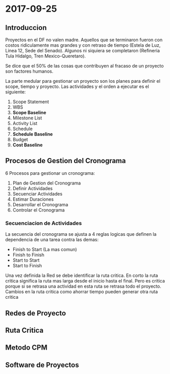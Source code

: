 # 2017-09-25

## Introduccion
Proyectos en el DF no valen madre. Aquellos que se terminaron fueron con costos ridiculamente mas grandes y con retraso de tiempo (Estela de Luz, Linea 12, Sede del Senado). Algunos ni siquiera se completaron (Refineria Tula Hidalgo, Tren Mexico-Queretaro).

Se dice que el 50% de las cosas que contribuyen al fracaso de un proyecto son factores humanos.

La parte medular para gestionar un proyecto son los planes para definir el scope, tiempo y proyecto. Las actividades y el orden a ejecutar es el siguiente:

1. Scope Statement
2. WBS
3. **Scope Baseline**
4. Milestone List
5. Activity List
6. Schedule
7. **Schedule Baseline**
8. Budget
9. **Cost Baseline**

## Procesos de Gestion del Cronograma
6 Procesos para gestionar un cronograma:

1. Plan de Gestion del Cronograma
2. Definir Actividades
3. Secuenciar Actividades
4. Estimar Duraciones
5. Desarrollar el Cronograma
6. Controlar el Cronograma

### Secuenciacion de Actividades
La secuencia del cronograma se ajusta a 4 reglas logicas que definen la dependencia de una tarea contra las demas:

* Finish to Start (La mas comun)
* Finish to Finish
* Start to Start
* Start to Finish

Una vez definida la Red se debe identificar la ruta critica. En corto la ruta critica significa la ruta mas larga desde el inicio hasta el final. Pero es critica porque si se retrasa una actividad en esta ruta se retrasa todo el proyecto. Cambios en la ruta critica como ahorrar tiempo pueden generar otra ruta critica 




## Redes de Proyecto

## Ruta Critica

## Metodo CPM

## Software de Proyectos